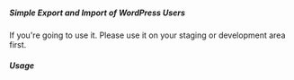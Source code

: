 ##### Simple Export and Import of WordPress Users

If you're going to use it. Please use it on your staging or development area first.

##### Usage